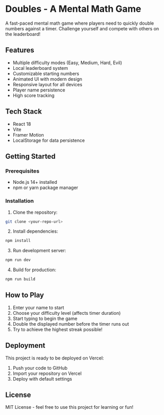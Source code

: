 # Doubles - A Mental Math Game

A fast-paced mental math game where players need to quickly double numbers against a timer. Challenge yourself and compete with others on the leaderboard!

## Features

- Multiple difficulty modes (Easy, Medium, Hard, Evil)
- Local leaderboard system
- Customizable starting numbers
- Animated UI with modern design
- Responsive layout for all devices
- Player name persistence
- High score tracking

## Tech Stack

- React 18
- Vite
- Framer Motion
- LocalStorage for data persistence

## Getting Started

### Prerequisites

- Node.js 14+ installed
- npm or yarn package manager

### Installation

1. Clone the repository:
```bash
git clone <your-repo-url>
```

2. Install dependencies:
```bash
npm install
```

3. Run development server:
```bash
npm run dev
```

4. Build for production:
```bash
npm run build
```

## How to Play

1. Enter your name to start
2. Choose your difficulty level (affects timer duration)
3. Start typing to begin the game
4. Double the displayed number before the timer runs out
5. Try to achieve the highest streak possible!

## Deployment

This project is ready to be deployed on Vercel:

1. Push your code to GitHub
2. Import your repository on Vercel
3. Deploy with default settings

## License

MIT License - feel free to use this project for learning or fun!
